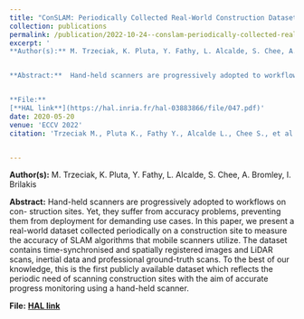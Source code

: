 ```yaml
---
title: "ConSLAM: Periodically Collected Real-World Construction Dataset for SLAM and Progress Monitoring"
collection: publications
permalink: /publication/2022-10-24--conslam-periodically-collected-real-world-construction-dataset-for-slam-and-progress-monitoring
excerpt: '
**Author(s):** M. Trzeciak, K. Pluta, Y. Fathy, L. Alcalde, S. Chee, A. Bromley, I. Brilakis


**Abstract:**  Hand-held scanners are progressively adopted to workflows on con- struction sites. Yet, they suffer from accuracy problems, preventing them from deployment for demanding use cases. In this paper, we present a real-world dataset collected periodically on a construction site to measure the accuracy of SLAM algorithms that mobile scanners utilize. The dataset contains time-synchronised and spatially registered images and LiDAR scans, inertial data and professional ground-truth scans. To the best of our knowledge, this is the first publicly available dataset which reflects the periodic need of scanning construction sites with the aim of accurate progress monitoring using a hand-held scanner.


**File:**
[**HAL link**](https://hal.inria.fr/hal-03883866/file/047.pdf)'
date: 2020-05-20
venue: 'ECCV 2022'
citation: 'Trzeciak M., Pluta K., Fathy Y., Alcalde L., Chee S., et al. 2022. ConSLAM: Periodically Collected Real-World Construction Dataset for SLAM and Progress Monitoring. Lecture Notes in Computer Science, 13807' 


---
```

**Author(s):** M. Trzeciak, K. Pluta, Y. Fathy, L. Alcalde, S. Chee, A. Bromley, I. Brilakis


**Abstract:** Hand-held scanners are progressively adopted to workflows on con- struction sites. Yet, they suffer from accuracy problems, preventing them from deployment for demanding use cases. In this paper, we present a real-world dataset collected periodically on a construction site to measure the accuracy of SLAM algorithms that mobile scanners utilize. The dataset contains time-synchronised and spatially registered images and LiDAR scans, inertial data and professional ground-truth scans. To the best of our knowledge, this is the first publicly available dataset which reflects the periodic need of scanning construction sites with the aim of accurate progress monitoring using a hand-held scanner.

**File:**
[**HAL link**](https://hal.inria.fr/hal-03883866/file/047.pdf)




